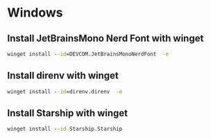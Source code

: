 # Windows

## Install JetBrainsMono Nerd Font with winget

```cmd
winget install --id=DEVCOM.JetBrainsMonoNerdFont  -e
```

## Install direnv with winget

```cmd
winget install --id=direnv.direnv  -e
```

## Install Starship with winget

```cmd
winget install --id Starship.Starship
```